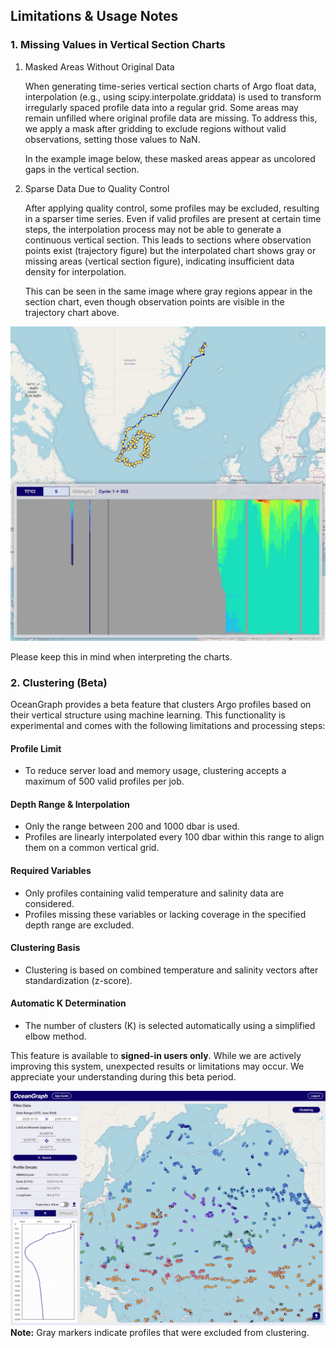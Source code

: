 ## Limitations & Usage Notes

### 1. Missing Values in Vertical Section Charts

1. Masked Areas Without Original Data

    When generating time-series vertical section charts of Argo float data, interpolation (e.g., using scipy.interpolate.griddata) is used to transform irregularly spaced profile data into a regular grid. Some areas may remain unfilled where original profile data are missing. To address this, we apply a mask after gridding to exclude regions without valid observations, setting those values to NaN.

    In the example image below, these masked areas appear as uncolored gaps in the vertical section.

2. Sparse Data Due to Quality Control

    After applying quality control, some profiles may be excluded, resulting in a sparser time series. Even if valid profiles are present at certain time steps, the interpolation process may not be able to generate a continuous vertical section. This leads to sections where observation points exist (trajectory figure) but the interpolated chart shows gray or missing areas (vertical section figure), indicating insufficient data density for interpolation.

    This can be seen in the same image where gray regions appear in the section chart, even though observation points are visible in the trajectory chart above.

![Missing section example](../imgs/section_missing_values.png)

Please keep this in mind when interpreting the charts.

### 2. Clustering (Beta)

OceanGraph provides a beta feature that clusters Argo profiles based on their vertical structure using machine learning. This functionality is experimental and comes with the following limitations and processing steps:

#### Profile Limit

- To reduce server load and memory usage, clustering accepts a maximum of 500 valid profiles per job.

#### Depth Range & Interpolation

- Only the range between 200 and 1000 dbar is used.
- Profiles are linearly interpolated every 100 dbar within this range to align them on a common vertical grid.

#### Required Variables

- Only profiles containing valid temperature and salinity data are considered.
- Profiles missing these variables or lacking coverage in the specified depth range are excluded.

#### Clustering Basis

- Clustering is based on combined temperature and salinity vectors after standardization (z-score).

#### Automatic K Determination

- The number of clusters (K) is selected automatically using a simplified elbow method.

This feature is available to **signed-in users only**. While we are actively improving this system, unexpected results or limitations may occur. We appreciate your understanding during this beta period.

![Clustering example](../imgs/clustering.png)
**Note:** Gray markers indicate profiles that were excluded from clustering.
